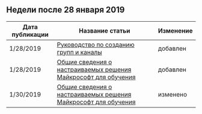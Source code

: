<!-- This file is generated automatically each week. Changes made to this file will be overwritten.-->




## <a name="week-of-january-28-2019"></a>Недели после 28 января 2019


| Дата публикации |Название статьи | Изменение |
|------|------------|--------|
| 1/28/2019 | [Руководство по созданию групп и каналы](/Office365/CustomLearning/embeds/adopt-teams-channels) | добавлен |
| 1/28/2019 | [Общие сведения о настраиваемых решения Майкрософт для обучения](/Office365/CustomLearning/index) | добавлен |
| 1/30/2019 | [Общие сведения о настраиваемых решения Майкрософт для обучения](/CustomLearning/index) | изменено |
